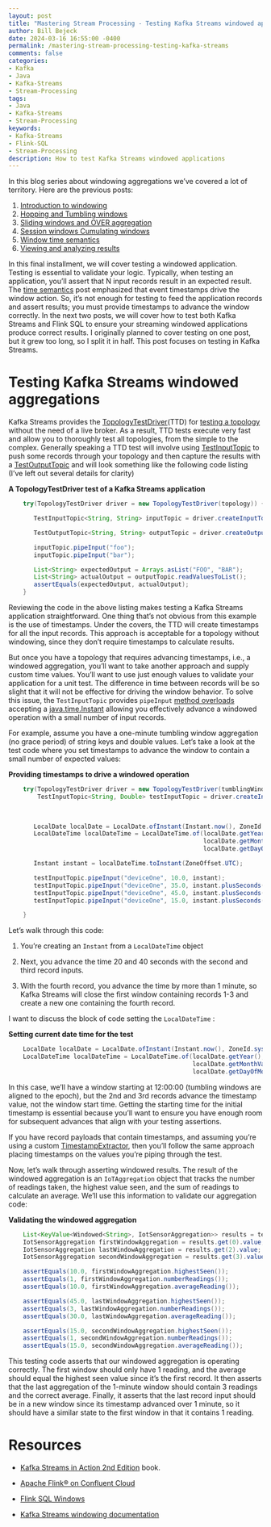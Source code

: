 ```yaml
---
layout: post
title: "Mastering Stream Processing - Testing Kafka Streams windowed applications"
author: Bill Bejeck
date: 2024-03-16 16:55:00 -0400
permalink: /mastering-stream-processing-testing-kafka-streams
comments: false
categories: 
- Kafka
- Java
- Kafka-Streams
- Stream-Processing
tags: 
- Java
- Kafka-Streams
- Stream-Processing
keywords: 
- Kafka-Streams
- Flink-SQL
- Stream-Processing
description: How to test Kafka Streams windowed applications
---
```


In this blog series about windowing aggregations we’ve covered a lot of territory. Here are the previous posts: 

1.  [Introduction to windowing](https://www.codingjunkie.net/introduction-to-windowing)
2.  [Hopping and Tumbling windows](https://www.codingjunkie.net/mastering-stream-processing-hopping-tumbling-windows)
3.  [Sliding windows and OVER aggregation](https://www.codingjunkie.net/mastering-stream-processing-sliding-windows)
4.  [Session windows Cumulating windows](https://www.codingjunkie.net/mastering-stream-processing-session-cumulating-windows)
5.  [Window time semantics](https://www.codingjunkie.net/mastering-stream-processing-time-semantics)
6.  [Viewing and analyzing results](https://www.codingjunkie.net/mastering-stream-processing-viewing-results)

In this final installment, we will cover testing a windowed application. Testing is essential to validate your logic. Typically, when testing an application, you’ll assert that N input records result in an expected result. The [time semantics](https://www.codingjunkie.net/mastering-stream-processing-time-semantics) post emphasized that event timestamps drive the window action. So, it’s not enough for testing to feed the application records and assert results; you must provide timestamps to advance the window correctly. In the next two posts, we will cover how to test both Kafka Streams and Flink SQL to ensure your streaming windowed applications produce correct results. I originally planned to cover testing on one post, but it grew too long, so I split it in half. This post focuses on testing in Kafka Streams.

# Testing Kafka Streams windowed aggregations

Kafka Streams provides the [TopologyTestDriver](https://kafka.apache.org/37/javadoc/org/apache/kafka/streams/TopologyTestDriver.html)(TTD) for [testing a topology](https://docs.confluent.io/platform/current/streams/developer-guide/test-streams.html#testing-a-streams-application) without the need of a live broker. As a result, TTD tests execute very fast and allow you to thoroughly test all topologies, from the simple to the complex. Generally speaking a TTD test will involve using [TestInputTopic](https://kafka.apache.org/37/javadoc/org/apache/kafka/streams/TestOutputTopic.html) to push some records through your topology and then capture the results with a [TestOutputTopic](https://kafka.apache.org/37/javadoc/org/apache/kafka/streams/TestOutputTopic.html) and will look something like the following code listing (I’ve left out several details for clarity)

**A TopologyTestDriver test of a Kafka Streams application**
```java
    try(TopologyTestDriver driver = new TopologyTestDriver(topology)) {

       TestInputTopic<String, String> inputTopic = driver.createInputTopic(INPUT_TOPIC...);

       TestOutputTopic<String, String> outputTopic = driver.createOutputTopic(OUTPUT_TOPIC...);

       inputTopic.pipeInput("foo");
       inputTopic.pipeInput("bar");

       List<String> expectedOutput = Arrays.asList("FOO", "BAR");
       List<String> actualOutput = outputTopic.readValuesToList();
       assertEquals(expectedOutput, actualOutput);
    }
```

Reviewing the code in the above listing makes testing a Kafka Streams application straightforward. One thing that’s not obvious from this example is the use of timestamps. Under the covers, the TTD will create timestamps for all the input records. This approach is acceptable for a topology without windowing, since they don’t require timestamps to calculate results.

But once you have a topology that requires advancing timestamps, i.e., a windowed aggregation, you’ll want to take another approach and supply custom time values. You’ll want to use just enough values to validate your application for a unit test. The difference in time between records will be so slight that it will not be effective for driving the window behavior. To solve this issue, the `TestInputTopic` provides `pipeInput` [method overloads](https://kafka.apache.org/37/javadoc/org/apache/kafka/streams/TestInputTopic.html#pipeInput(K,V,java.time.Instant)) accepting a [java.time.Instant](https://kafka.apache.org/37/javadoc/org/apache/kafka/streams/TestInputTopic.html#pipeInput(K,V,java.time.Instant)) allowing you effectively advance a windowed operation with a small number of input records.

For example, assume you have a one-minute tumbling window aggregation (no grace period) of string keys and double values. Let’s take a look at the test code where you set timestamps to advance the window to contain a small number of expected values:

**Providing timestamps to drive a windowed operation**
```java
    try(TopologyTestDriver driver = new TopologyTestDriver(tumblingWindows.topology(properties))) {
        TestInputTopic<String, Double> testInputTopic = driver.createInputTopic(inputTopic,
                                                                               stringSerializer,
                                                                               doubleSerializer);

       LocalDate localDate = LocalDate.ofInstant(Instant.now(), ZoneId.systemDefault());<1>
       LocalDateTime localDateTime = LocalDateTime.of(localDate.getYear(),
                                                      localDate.getMonthValue(),
                                                      localDate.getDayOfMonth(), 12, 0, 18);

       Instant instant = localDateTime.toInstant(ZoneOffset.UTC); 

       testInputTopic.pipeInput("deviceOne", 10.0, instant);
       testInputTopic.pipeInput("deviceOne", 35.0, instant.plusSeconds(20)); <2> 
       testInputTopic.pipeInput("deviceOne", 45.0, instant.plusSeconds(40));
       testInputTopic.pipeInput("deviceOne", 15.0, instant.plusSeconds(70)); <3>

    }
```
Let’s walk through this code:

1.  You’re creating an `Instant` from a `LocalDateTime` object

2.  Next, you advance the time 20 and 40 seconds with the second and third record inputs.

3.  With the fourth record, you advance the time by more than 1 minute, so Kafka Streams will close the first window containing records 1-3 and create a new one containing the fourth record.

I want to discuss the block of code setting the `LocalDateTime` :

**Setting current date time for the test**
```java
    LocalDate localDate = LocalDate.ofInstant(Instant.now(), ZoneId.systemDefault());
    LocalDateTime localDateTime = LocalDateTime.of(localDate.getYear(),
                                                   localDate.getMonthValue(),
                                                   localDate.getDayOfMonth(), 12, 0, 18);
```
In this case, we’ll have a window starting at 12:00:00 (tumbling windows are aligned to the epoch), but the 2nd and 3rd records advance the timestamp value, not the window start time. Getting the starting time for the initial timestamp is essential because you’ll want to ensure you have enough room for subsequent advances that align with your testing assertions.

If you have record payloads that contain timestamps, and assuming you’re using a custom [TimestampExtractor](https://kafka.apache.org/37/javadoc/org/apache/kafka/streams/processor/TimestampExtractor.html), then you’ll follow the same approach placing timestamps on the values you’re piping through the test.

Now, let’s walk through asserting windowed results. The result of the windowed aggregation is an `IoTAggregation` object that tracks the number of readings taken, the highest value seen, and the sum of readings to calculate an average. We’ll use this information to validate our aggregation code:

**Validating the windowed aggregation**
```java
    List<KeyValue<Windowed<String>, IotSensorAggregation>> results = testOutputTopic.readKeyValuesToList();
    IotSensorAggregation firstWindowAggregation = results.get(0).value;
    IotSensorAggregation lastWindowAggregation = results.get(2).value;
    IotSensorAggregation secondWindowAggregation = results.get(3).value;

    assertEquals(10.0, firstWindowAggregation.highestSeen());
    assertEquals(1, firstWindowAggregation.numberReadings());
    assertEquals(10.0, firstWindowAggregation.averageReading());

    assertEquals(45.0, lastWindowAggregation.highestSeen());
    assertEquals(3, lastWindowAggregation.numberReadings());
    assertEquals(30.0, lastWindowAggregation.averageReading());

    assertEquals(15.0, secondWindowAggregation.highestSeen());
    assertEquals(1, secondWindowAggregation.numberReadings());
    assertEquals(15.0, secondWindowAggregation.averageReading());
```

This testing code asserts that our windowed aggregation is operating correctly. The first window should only have 1 reading, and the average should equal the highest seen value since it’s the first record. It then asserts that the last aggregation of the 1-minute window should contain 3 readings and the correct average. Finally, it asserts that the last record input should be in a new window since its timestamp advanced over 1 minute, so it should have a similar state to the first window in that it contains 1 reading.

# Resources

-   [Kafka Streams in Action 2nd Edition](https://www.manning.com/books/kafka-streams-in-action-second-edition) book.

-   [Apache Flink® on Confluent Cloud](https://www.confluent.io/product/flink/)

-   [Flink SQL Windows](https://nightlies.apache.org/flink/flink-docs-release-1.18/docs/dev/table/sql/queries/window-tvf/#windowing-table-valued-functions-windowing-tvfs)

-   [Kafka Streams windowing documentation](https://docs.confluent.io/platform/current/streams/developer-guide/dsl-api.html#windowing)
